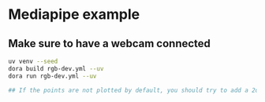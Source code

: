 # Mediapipe example

## Make sure to have a webcam connected

```bash
uv venv --seed
dora build rgb-dev.yml --uv
dora run rgb-dev.yml --uv

## If the points are not plotted by default, you should try to add a 2d viewer within rerun.
```
